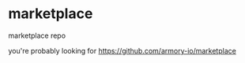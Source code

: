 # marketplace
marketplace repo

you're probably looking for https://github.com/armory-io/marketplace
